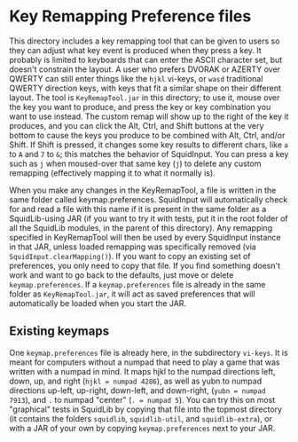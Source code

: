# Key Remapping Preference files

This directory includes a key remapping tool that can be given to users so they can adjust what key event is produced
when they press a key. It probably is limited to keyboards that can enter the ASCII character set, but doesn't constrain
the layout. A user who prefers DVORAK or AZERTY over QWERTY can still enter things like the `hjkl` vi-keys, or `wasd`
traditional QWERTY direction keys, with keys that fit a similar shape on their different layout. The tool is
`KeyRemapTool.jar` in this directory; to use it, mouse over the key you want to produce, and press the key or key
combination you want to use instead. The custom remap will show up to the right of the key it produces, and you can
click the Alt, Ctrl, and Shift buttons at the very bottom to cause the keys you produce to be combined with Alt, Ctrl,
and/or Shift. If Shift is pressed, it changes some key results to different chars, like `a` to `A` and `7` to `&`; this
matches the behavior of SquidInput. You can press a key such as `j` when moused-over that same key (`j`) to delete any
custom remapping (effectively mapping it to what it normally is).

When you make any changes in the KeyRemapTool, a file is written in the same folder called keymap.preferences.
SquidInput will automatically check for and read a file with this name if it is present in the same folder as a
SquidLib-using JAR (if you want to try it with tests, put it in the root folder of all the SquidLib modules, in the
parent of this directory). Any remapping specified in KeyRemapTool will then be used by every SquidInput instance in
that JAR, unless loaded remapping was specifically removed (via `SquidInput.clearMapping()`). If you want to copy an
existing set of preferences, you only need to copy that file. If you find something doesn't work and want to go back to
the defaults, just move or delete `keymap.preferences`. If a `keymap.preferences` file is already in the same folder as
`KeyRemapTool.jar`, it will act as saved preferences that will automatically be loaded when you start the JAR. 

## Existing keymaps

One `keymap.preferences` file is already here, in the subdirectory `vi-keys`. It is meant for computers without a numpad
that need to play a game that was written with a numpad in mind. It maps hjkl to the numpad directions left, down, up,
and right (`hjkl = numpad 4286`), as well as yubn to numpad directions up-left, up-right, down-left, and down-right,
(`yubn = numpad 7913`), and `.` to numpad "center" (`. = numpad 5`). You can try this on most "graphical" tests in
SquidLib by copying that file into the topmost directory (it contains the folders `squidlib`, `squidlib-util`, and
`squidlib-extra`), or with a JAR of your own by copying `keymap.preferences` next to your JAR.
